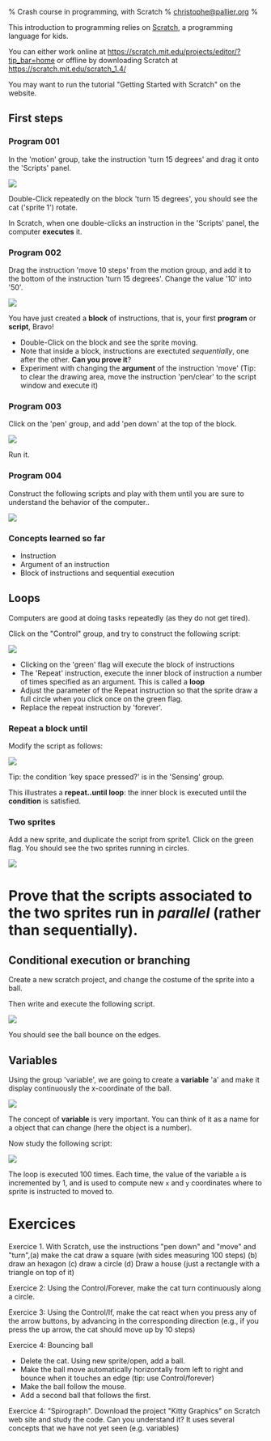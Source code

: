 % Crash course in programming, with Scratch
% christophe@pallier.org
%

This introduction to programming relies on [Scratch](http://scratch.mit.edu), a programming language for kids.

You can either work online at <https://scratch.mit.edu/projects/editor/?tip_bar=home> or offline by downloading Scratch at <https://scratch.mit.edu/scratch_1.4/>

You may want to run the tutorial "Getting Started with Scratch" on the website.


First steps
-----------

### Program 001

In the 'motion' group, take the instruction 'turn 15 degrees' and drag it onto the 'Scripts' panel. 

![](img/scratch_001.png)

Double-Click repeatedly on the block 'turn 15 degrees', you should see the cat ('sprite 1') rotate.

In Scratch, when one double-clicks an instruction in the 'Scripts' panel, the computer **executes** it.

### Program 002

Drag the instruction 'move 10 steps' from the motion group, and add it to the bottom of the instruction 'turn 15 degrees'. Change the value '10' into '50'. 

![](img/scratch_002.png)

You have just created a **block** of instructions, that is, your first **program** or **script**, Bravo!

* Double-Click on the block and see the sprite moving.
* Note that inside a block, instructions are exectuted *sequentially*, one after the other. **Can you prove it**?
* Experiment with changing the **argument** of the instruction 'move' (Tip: to clear the drawing area, move the instruction 'pen/clear' to the script window and execute it)  


### Program 003

Click on the 'pen' group, and add 'pen down' at the top of the block.

![](img/scratch_003.png)

Run it.

### Program 004

Construct the following scripts and play with them until you are sure to understand the behavior of the computer..

![](img/scratch_004.png)


### Concepts learned so far

* Instruction
* Argument of an instruction
* Block of instructions and sequential execution


Loops 
-----

Computers are good at doing tasks repeatedly (as they do not get tired).

Click on the "Control" group, and try to construct the following script:

![](img/scratch_repeat.png)

* Clicking on the 'green' flag will execute the block of instructions
* The  'Repeat' instruction, execute the inner block of instruction a number of times specified as an argument. This is called a **loop**
* Adjust the parameter of the Repeat instruction so that the sprite draw a full circle when you click once on the green flag.
* Replace the repeat instruction by 'forever'.


### Repeat a block until 

Modify the script as follows:


![](img/repeat_until.png)

Tip: the condition 'key space pressed?' is in the 'Sensing' group.

This illustrates a **repeat..until loop**: the inner block is executed until the **condition** is satisfied.



### Two sprites

Add a new sprite, and duplicate the script from sprite1. Click on the green flag. You should see the two sprites running in circles.

![](two_sprites)

# Prove that the scripts associated to the two sprites run in *parallel* (rather than sequentially).

Conditional execution or branching
----------------------------------

Create a new scratch project, and change the costume of the sprite into a ball.

Then write and execute the following script.

![](condition_001.png)
  
You should see the ball bounce on the edges. 


Variables
---------

Using the group 'variable', we are going to create a **variable** 'a' and make it display continuously the x-coordinate of the ball.

![](condition_002.png)

The concept of **variable** is very important. You can think of it as a name for a object that can change (here the object is a number).

Now study the following script:

![](function_001.png)

The loop is executed 100 times. Each time, the value of the variable `a` is incremented by 1, and is used to compute new `x` and `y` coordinates where to sprite is instructed to moved to.




Exercices
=========


Exercice 1. With Scratch, use the instructions "pen down" and "move" and "turn",(a) make the cat draw a square (with sides measuring 100 steps) (b) draw an hexagon (c) draw a circle (d) Draw a house (just a rectangle with a triangle on top of it)

Exercice 2: Using the Control/Forever, make the cat turn continuously along a circle.

Exercice 3: Using the Control/If, make the cat react when you press any of the arrow buttons, by advancing in the corresponding direction (e.g., if you press the up arrow, the cat should move up by 10 steps)

Exercice 4: Bouncing ball
* Delete the cat. Using new sprite/open, add a ball.
* Make the ball move automatically horizontally from left to right and bounce when it touches an edge (tip: use Control/forever)
* Make the ball follow the mouse.
* Add a second ball that follows the first. 

Exercice 4: "Spirograph". Download the project "Kitty Graphics" on Scratch web site and study the code. Can you understand it? It uses several concepts that we have not yet seen (e.g. variables)







 









